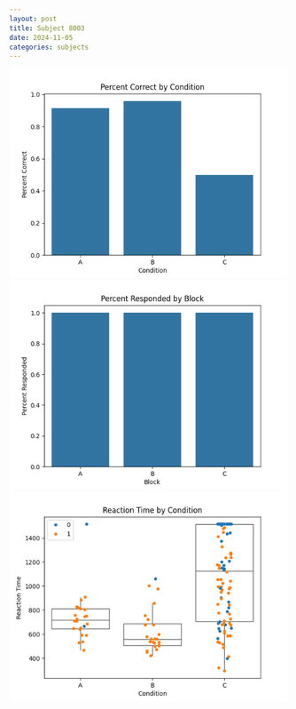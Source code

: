 ```yaml
---
layout: post
title: Subject 8003
date: 2024-11-05
categories: subjects
---
```


![](data/8003/run-11/8003_ATS_percent_correct.png)
![](data/8003/run-11/8003_ATS_percent_responded.png)
![](data/8003/run-11/8003_ATS_rt.png)

